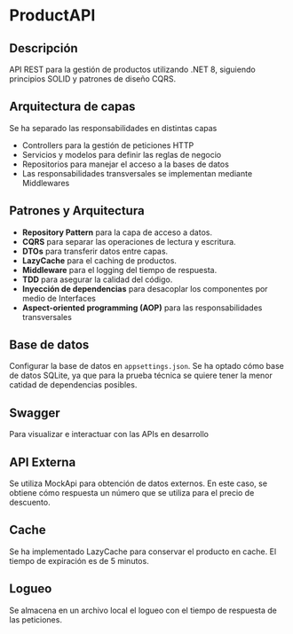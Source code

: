# ProductAPI

## Descripción
API REST para la gestión de productos utilizando .NET 8, siguiendo principios SOLID y patrones de diseño CQRS.

## Arquitectura de capas
Se ha separado las responsabilidades en distintas capas
- Controllers para la gestión de peticiones HTTP
- Servicios y modelos para definir las reglas de negocio
- Repositorios para manejar el acceso a la bases de datos
- Las responsabilidades transversales se implementan mediante Middlewares

## Patrones y Arquitectura
- **Repository Pattern** para la capa de acceso a datos.
- **CQRS** para separar las operaciones de lectura y escritura.
- **DTOs** para transferir datos entre capas.
- **LazyCache** para el caching de productos.
- **Middleware** para el logging del tiempo de respuesta.
- **TDD** para asegurar la calidad del código.
- **Inyección de dependencias** para desacoplar los componentes por medio de Interfaces
- **Aspect-oriented programming (AOP)** para las responsabilidades transversales

## Base de datos
Configurar la base de datos en `appsettings.json`.
Se ha optado cómo base de datos SQLite, ya que para la prueba técnica se quiere tener la menor catidad de dependencias posibles.

## Swagger
Para visualizar e interactuar con las APIs en desarrollo

## API Externa
Se utiliza MockApi para obtención de datos externos.
En este caso, se obtiene cómo respuesta un número que se utiliza para el precio de descuento.

## Cache
Se ha implementado LazyCache para conservar el producto en cache. El tiempo de expiración es de 5 minutos.

## Logueo
Se almacena en un archivo local el logueo con el tiempo de respuesta de las peticiones.